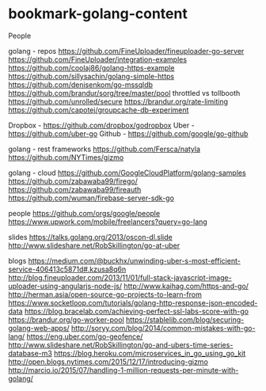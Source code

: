 # bookmark-golang-content

People

golang - repos
https://github.com/FineUploader/fineuploader-go-server
https://github.com/FineUploader/integration-examples
https://github.com/coolaj86/golang-https-example
https://github.com/sillysachin/golang-simple-https
https://github.com/denisenkom/go-mssqldb
https://github.com/brandur/sorg/tree/master/pool
throttled vs tollbooth
https://github.com/unrolled/secure
https://brandur.org/rate-limiting
https://github.com/capotej/groupcache-db-experiment

Dropbox - https://github.com/dropbox/godropbox
Uber  - https://github.com/uber-go
Github - https://github.com/google/go-github


golang - rest frameworks
https://github.com/Fersca/natyla
https://github.com/NYTimes/gizmo

golang - cloud
https://github.com/GoogleCloudPlatform/golang-samples
https://github.com/zabawaba99/firego/
https://github.com/zabawaba99/fireauth
https://github.com/wuman/firebase-server-sdk-go

people
https://github.com/orgs/google/people
https://www.upwork.com/mobile/freelancers?query=go-lang

slides 
https://talks.golang.org/2013/oscon-dl.slide
http://www.slideshare.net/RobSkillington/go-at-uber

blogs
https://medium.com/@buckhx/unwinding-uber-s-most-efficient-service-406413c5871d#.kzusa8q6n
http://blog.fineuploader.com/2013/11/01/full-stack-javascript-image-uploader-using-angularjs-node-js/
http://www.kaihag.com/https-and-go/
http://herman.asia/open-source-go-projects-to-learn-from 
https://www.socketloop.com/tutorials/golang-http-response-json-encoded-data
https://blog.bracelab.com/achieving-perfect-ssl-labs-score-with-go
https://brandur.org/go-worker-pool
https://stablelib.com/blog/securing-golang-web-apps/
http://soryy.com/blog/2014/common-mistakes-with-go-lang/
https://eng.uber.com/go-geofence/
http://www.slideshare.net/RobSkillington/go-and-ubers-time-series-database-m3
https://blog.heroku.com/microservices_in_go_using_go_kit
http://open.blogs.nytimes.com/2015/12/17/introducing-gizmo
http://marcio.io/2015/07/handling-1-million-requests-per-minute-with-golang/


